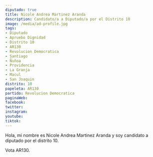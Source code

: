 ```yaml
---
diputado: true
title: Nicole Andrea Martinez Aranda
description: Candidato/a a Diputado/a por el Distrito 10
image: /media/ad-profile.jpg
tags:
- Diputado
- Apruebo Dignidad
- Distrito 10
- AR130
- Revolucion Democratica
- Santiago
- Ñuñoa
- Providencia
- La Granja
- Macul
- San Joaquin
distrito: 10
papeleta: AR130
partido: Revolucion Democratica
paginaWeb:
facebook:
twitter:
instagram:
youtube:
tiktok:
---
```

Hola, mi nombre es Nicole Andrea Martinez Aranda y soy candidato a diputado por el distrito 10.

Vota AR130.

